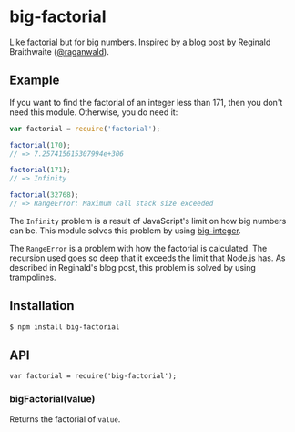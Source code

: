 # big-factorial

Like [factorial](https://github.com/wearefractal/factorial) but for big numbers.
Inspired by
[a blog post](http://raganwald.com/2013/03/28/trampolines-in-javascript.html) by
Reginald Braithwaite ([@raganwald](https://github.com/raganwald)).

## Example

If you want to find the factorial of an integer less than 171, then you don't
need this module. Otherwise, you do need it:

``` javascript
var factorial = require('factorial');

factorial(170);
// => 7.257415615307994e+306

factorial(171);
// => Infinity

factorial(32768);
// => RangeError: Maximum call stack size exceeded
```

The `Infinity` problem is a result of JavaScript's limit on how big numbers can
be. This module solves this problem by using
[big-integer](https://github.com/peterolson/BigInteger.js).

The `RangeError` is a problem with how the factorial is calculated. The
recursion used goes so deep that it exceeds the limit that Node.js has. As
described in Reginald's blog post, this problem is solved by using trampolines.

## Installation

``` bash
$ npm install big-factorial
```

## API

```
var factorial = require('big-factorial');
```

### bigFactorial(value)

Returns the factorial of `value`.